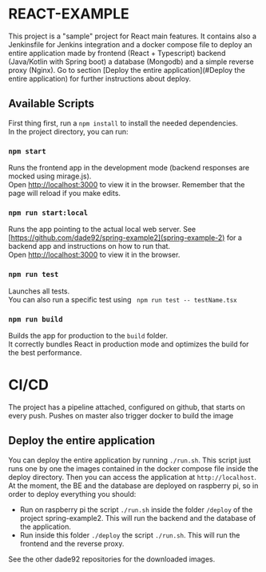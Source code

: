 # REACT-EXAMPLE

This project is a  "sample" project for React main features. It contains also
a Jenkinsfile for Jenkins integration and a docker compose file to deploy
an entire application made by frontend (React + Typescript) backend (Java/Kotlin with Spring boot)
a database (Mongodb) and a simple reverse proxy (Nginx).
Go to section [Deploy the entire application](#Deploy the entire application) for further instructions about deploy.

## Available Scripts

First thing first, run a `npm install` to install the needed dependencies. \
In the project directory, you can run:

### `npm start`

Runs the frontend app in the development mode (backend responses are mocked using mirage.js).\
Open [http://localhost:3000](http://localhost:3000) to view it in the browser.
Remember that the page will reload if you make edits.

### `npm run start:local`

Runs the app pointing to the actual local web server. 
See [https://github.com/dade92/spring-example2](spring-example-2) for a backend app 
and instructions on how to run that. \
Open [http://localhost:3000](http://localhost:3000) to view it in the browser.

### `npm run test`

Launches all tests.\
You can also run a specific test using ` npm run test -- testName.tsx`

### `npm run build`

Builds the app for production to the `build` folder.\
It correctly bundles React in production mode and optimizes the build for the best performance.

# CI/CD
The project has a pipeline attached, configured on github, that starts on every push. Pushes on master also
trigger docker to build the image

## Deploy the entire application

You can deploy the entire application by running `./run.sh`.
This script just runs one by one the images contained in the docker compose file inside the deploy directory.
Then you can access the application at `http://localhost`.\
At the moment, the BE and the database are deployed on
raspberry pi, so in order to deploy everything you should:
- Run on raspberry pi the script `./run.sh` inside the folder `/deploy` of the project spring-example2. This 
will run the backend and the database of the application.
- Run inside this folder `./deploy` the script `./run.sh`. This will run the frontend
and the reverse proxy.

See the other dade92 repositories for the downloaded images.